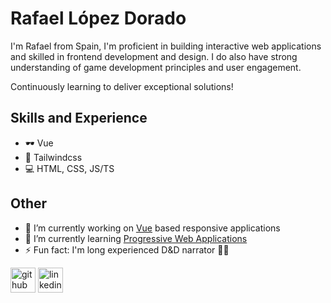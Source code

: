 <!-- **rldorado/rldorado** is a ✨ _special_ ✨ repository because its `README.md` (this file) appears on your GitHub profile. -->

# Rafael López Dorado
I'm Rafael from Spain, I'm proficient in building interactive web applications and skilled in frontend development and design. I do also have strong understanding of game development principles and user engagement.

Continuously learning to deliver exceptional solutions!

## Skills and Experience

- 🕶️ Vue
- 🎨 Tailwindcss
- 💻 HTML, CSS, JS/TS

## Other

- 🔭 I’m currently working on [Vue](https://vuejs.org/) based responsive applications
- 🌱 I’m currently learning [Progressive Web Applications](https://web.dev/progressive-web-apps/)
- ⚡ Fun fact: I'm long experienced D&D narrator 🐉🎲 


[<img src='https://cdn.jsdelivr.net/npm/simple-icons@3.0.1/icons/github.svg' alt='github' height='40'>](https://github.com/rldorado)  [<img src='https://cdn.jsdelivr.net/npm/simple-icons@3.0.1/icons/linkedin.svg' alt='linkedin' height='40'>](https://www.linkedin.com/in/rldorado/)
